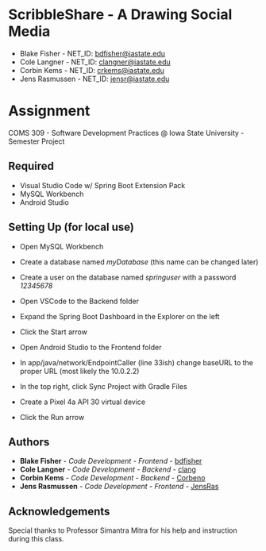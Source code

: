 # ScribbleShare - A Drawing Social Media
* Blake Fisher - NET_ID: bdfisher@iastate.edu
* Cole Langner - NET_ID: clangner@iastate.edu
* Corbin Kems - NET_ID: crkems@iastate.edu
* Jens Rasmussen - NET_ID: jensr@iastate.edu
  
# Assignment
COMS 309 - Software Development Practices @ Iowa State University - Semester Project
  
## Required
* Visual Studio Code w/ Spring Boot Extension Pack
* MySQL Workbench
* Android Studio
  
## Setting Up (for local use)
* Open MySQL Workbench
* Create a database named *myDatabase* (this name can be changed later)
* Create a user on the database named *springuser* with a password *12345678*
  
* Open VSCode to the Backend folder
* Expand the Spring Boot Dashboard in the Explorer on the left
* Click the Start arrow
  
* Open Android Studio to the Frontend folder
* In app/java/network/EndpointCaller (line 33ish) change baseURL to the proper URL (most likely the 10.0.2.2)
* In the top right, click Sync Project with Gradle Files
* Create a Pixel 4a API 30 virtual device
* Click the Run arrow
  
## Authors
* **Blake Fisher** - *Code Development - Frontend* - [bdfisher](https://github.com/bdfisher)
* **Cole Langner** - *Code Development - Backend* - [clang](https://github.com/colelang)
* **Corbin Kems** - *Code Development - Backend* - [Corbeno](https://github.com/Corbeno)
* **Jens Rasmussen** - *Code Development - Frontend* - [JensRas](https://github.com/JensRas)
  
## Acknowledgements
Special thanks to Professor Simantra Mitra for his help and instruction during this class.
